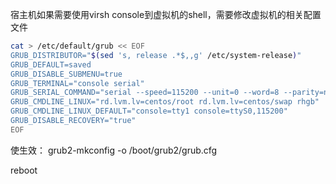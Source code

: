 宿主机如果需要使用virsh console到虚拟机的shell，需要修改虚拟机的相关配置文件
```sh
cat > /etc/default/grub << EOF
GRUB_DISTRIBUTOR="$(sed 's, release .*$,,g' /etc/system-release)"
GRUB_DEFAULT=saved
GRUB_DISABLE_SUBMENU=true
GRUB_TERMINAL="console serial"
GRUB_SERIAL_COMMAND="serial --speed=115200 --unit=0 --word=8 --parity=no --stop=1"
GRUB_CMDLINE_LINUX="rd.lvm.lv=centos/root rd.lvm.lv=centos/swap rhgb"
GRUB_CMDLINE_LINUX_DEFAULT="console=tty1 console=ttyS0,115200"
GRUB_DISABLE_RECOVERY="true"
EOF
```
使生效：
grub2-mkconfig -o /boot/grub2/grub.cfg

reboot